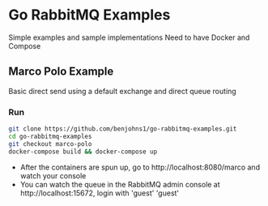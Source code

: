 # Go RabbitMQ Examples
Simple examples and sample implementations
Need to have Docker and Compose
## Marco Polo Example
Basic direct send using a default exchange and direct queue routing
### Run
```sh
git clone https://github.com/benjohns1/go-rabbitmq-examples.git
cd go-rabbitmq-examples
git checkout marco-polo
docker-compose build && docker-compose up
```
 - After the containers are spun up, go to http://localhost:8080/marco and watch your console  
 - You can watch the queue in the RabbitMQ admin console at http://localhost:15672, login with 'guest' 'guest'